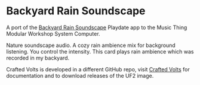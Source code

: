 
# Backyard Rain Soundscape

A port of the [Backyard Rain Soundscape](https://briandorsey.itch.io/backyard-rain-soundscape) Playdate app to the Music Thing Modular Workshop System Computer. 

Nature soundscape audio. A cozy rain ambience mix for background listening. You control the intensity. This card plays rain ambience which was recorded in my backyard. 

Crafted Volts is developed in a different GitHub repo, visit [Crafted Volts](https://github.com/briandorsey/mtmws_cards/tree/main/backyard_rain) for documentation and to download releases of the UF2 image. 

